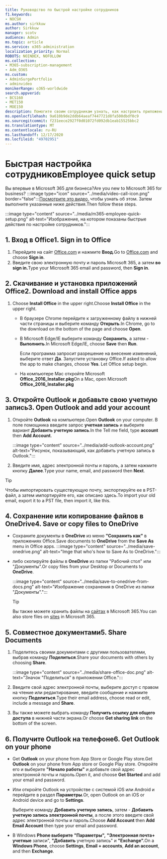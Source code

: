 ```yaml
---
title: Руководство по быстрой настройке сотрудников
f1.keywords:
- NOCSH
ms.author: sirkkuw
author: Sirkkuw
manager: scotv
audience: Admin
ms.topic: article
ms.service: o365-administration
localization_priority: Normal
ROBOTS: NOINDEX, NOFOLLOW
ms.collection:
- M365-subscription-management
- Adm_O365
ms.custom:
- AdminSurgePortfolio
- adminvideo
monikerRange: o365-worldwide
search.appverid:
- BCS160
- MET150
- MOE150
description: Помогите своим сотрудникам узнать, как настроить приложения Office, которые они получают с помощью Microsoft 365 бизнес премиум.
ms.openlocfilehash: 9a610b9de2ddb64aeaf7447721d8fa500dbdf0c9
ms.sourcegitcommit: f231eece2927f0d01072fd092db1eab15525bbc2
ms.translationtype: MT
ms.contentlocale: ru-RU
ms.lasthandoff: 12/17/2020
ms.locfileid: "49702951"
---
```

# <a name="employee-quick-setup"></a><span data-ttu-id="86c9b-103">Быстрая настройка сотрудников</span><span class="sxs-lookup"><span data-stu-id="86c9b-103">Employee quick setup</span></span>

<span data-ttu-id="86c9b-104">Вы впервые в Microsoft 365 для бизнеса?</span><span class="sxs-lookup"><span data-stu-id="86c9b-104">Are you new to Microsoft 365 for business?</span></span> :::image type="icon" source="../media/video-call-icon.png" border="false":::[Посмотрите это видео,](https://support.microsoft.com/office/d6466f0d-5d13-464a-adcb-00906ae87029) чтобы узнать об этом. <span data-ttu-id="86c9b-106">Затем выполните указанные ниже действия.</span><span class="sxs-lookup"><span data-stu-id="86c9b-106">Then follow these steps.</span></span>

:::image type="content" source="../media/m365-employee-quick-setup.png" alt-text="Изображение, на котором показаны быстрые действия по настройке сотрудников.":::

## <a name="1-sign-in-to-office"></a><span data-ttu-id="86c9b-108">1. Вход в Office</span><span class="sxs-lookup"><span data-stu-id="86c9b-108">1. Sign in to Office</span></span>

1. <span data-ttu-id="86c9b-109">Перейдите на сайт [Office.com](https://office.com) и нажмите **Вход**.</span><span class="sxs-lookup"><span data-stu-id="86c9b-109">Go to [Office.com](https://office.com) and choose **Sign in**.</span></span>
1. <span data-ttu-id="86c9b-110">Введите свою электронную почту и пароль Microsoft 365, а затем **во sign in.**</span><span class="sxs-lookup"><span data-stu-id="86c9b-110">Type your Microsoft 365 email and password, then **Sign in**.</span></span>

## <a name="2-download-and-install-office-apps"></a><span data-ttu-id="86c9b-111">2. Скачивание и установка приложений Office</span><span class="sxs-lookup"><span data-stu-id="86c9b-111">2. Download and install Office apps</span></span>

1. <span data-ttu-id="86c9b-112">Choose **Install Office** in the upper right.</span><span class="sxs-lookup"><span data-stu-id="86c9b-112">Choose **Install Office** in the upper right.</span></span>
    - <span data-ttu-id="86c9b-113">В браузере Chrome перейдите к загруженному файлу в нижней части страницы и выберите команду **Открыть**.</span><span class="sxs-lookup"><span data-stu-id="86c9b-113">In Chrome, go to the download on the bottom of the page and choose **Open**.</span></span>
    - <span data-ttu-id="86c9b-114">В Microsoft Edge/IE выберите команду **Сохранить**, а затем - **Выполнить**.</span><span class="sxs-lookup"><span data-stu-id="86c9b-114">In Microsoft Edge/IE, choose **Save** then **Run**.</span></span>
    
        <span data-ttu-id="86c9b-p102">Если программа запросит разрешение на внесение изменений, выберите ответ **Да**. Запустите установку Office.</span><span class="sxs-lookup"><span data-stu-id="86c9b-p102">If asked to allow the app to make changes, choose **Yes**. Let Office setup begin.</span></span>
    - <span data-ttu-id="86c9b-117">На компьютере Mac откройте Microsoft **Office_2016_Installer.pkg**</span><span class="sxs-lookup"><span data-stu-id="86c9b-117">On a Mac, open Microsoft **Office_2016_Installer.pkg**</span></span>

## <a name="3-open-outlook-and-add-your-account"></a><span data-ttu-id="86c9b-118">3. Откройте Outlook и добавьте свою учетную запись</span><span class="sxs-lookup"><span data-stu-id="86c9b-118">3. Open Outlook and add your account</span></span>

1. <span data-ttu-id="86c9b-119">Откройте **Outlook** на компьютере.</span><span class="sxs-lookup"><span data-stu-id="86c9b-119">Open **Outlook** on your computer.</span></span> <span data-ttu-id="86c9b-120">В поле помощника введите запрос **учетная запись** и выберите вариант **Добавить учетную запись**.</span><span class="sxs-lookup"><span data-stu-id="86c9b-120">In the Tell me field, type **account** then **Add Account**.</span></span>

    :::image type="content" source="../media/add-outlook-account.png" alt-text="Рисунок, показывающий, как добавить учетную запись в Outlook.":::

1. <span data-ttu-id="86c9b-122">Введите имя, адрес электронной почты и пароль, а затем нажмите кнопку **Далее**.</span><span class="sxs-lookup"><span data-stu-id="86c9b-122">Type your name, email, and password then **Next**.</span></span>

> [!TIP]
> <span data-ttu-id="86c9b-123">Чтобы импортировать существующую почту, экспортируйте ее в PST-файл, а затем импортируйте его, как описано здесь.</span><span class="sxs-lookup"><span data-stu-id="86c9b-123">To import your old email, export it to a PST file, then import it, like this.</span></span>

## <a name="4-save-or-copy-files-to-onedrive"></a><span data-ttu-id="86c9b-124">4. Сохранение или копирование файлов в OneDrive</span><span class="sxs-lookup"><span data-stu-id="86c9b-124">4. Save or copy files to OneDrive</span></span>

- <span data-ttu-id="86c9b-125">Сохраните документы в **OneDrive** из меню **"Сохранить как"** в приложениях Office.</span><span class="sxs-lookup"><span data-stu-id="86c9b-125">Save documents to **OneDrive** from the **Save As** menu in Office apps.</span></span>
    :::image type="content" source="../media/save-onedrive.png" alt-text="Imge that who's how to Save As to OneDrive.":::

- <span data-ttu-id="86c9b-127">либо скопируйте файлы в **OneDrive** из папки "Рабочий стол" или "Документы".</span><span class="sxs-lookup"><span data-stu-id="86c9b-127">Or copy files from your Desktop or Documents to **OneDrive**.</span></span>

    :::image type="content" source="../media/save-to-onedrive-from-docs.png" alt-text="Изображение сохранения в OneDrive из папки &quot;Документы&quot;.":::

    > [!TIP]
    > <span data-ttu-id="86c9b-129">Вы также можете хранить файлы на [сайтах](https://support.microsoft.com/office/d18d21a0-1f9f-4f6c-ac45-d52afa0a4a2e) в Microsoft 365.</span><span class="sxs-lookup"><span data-stu-id="86c9b-129">You can also store files on [sites](https://support.microsoft.com/office/d18d21a0-1f9f-4f6c-ac45-d52afa0a4a2e) in Microsoft 365.</span></span>

## <a name="5-share-documents"></a><span data-ttu-id="86c9b-130">5. Совместное документами</span><span class="sxs-lookup"><span data-stu-id="86c9b-130">5. Share Documents</span></span>

1. <span data-ttu-id="86c9b-131">Поделитесь своими документами с другими пользователями, выбрав команду **Поделиться**.</span><span class="sxs-lookup"><span data-stu-id="86c9b-131">Share your documents with others by choosing **Share**.</span></span>

    :::image type="content" source="../media/share-office-doc.png" alt-text="Значок &quot;Поделиться&quot; в приложении Office.":::

1. <span data-ttu-id="86c9b-133">Введите свой адрес электронной почты, выберите доступ с правом на чтение или редактирование, введите сообщение и нажмите кнопку **Поделиться**.</span><span class="sxs-lookup"><span data-stu-id="86c9b-133">Type their email address, choose read or edit, include a message and **Share**.</span></span>
1. <span data-ttu-id="86c9b-134">Вы также можете выбрать команду **Получить ссылку для общего доступа** в нижней части экрана.</span><span class="sxs-lookup"><span data-stu-id="86c9b-134">Or choose **Get sharing link** on the bottom of the screen.</span></span>

## <a name="6-get-outlook-on-your-phone"></a><span data-ttu-id="86c9b-135">6. Получите Outlook на телефоне</span><span class="sxs-lookup"><span data-stu-id="86c9b-135">6. Get Outlook on your phone</span></span>

- <span data-ttu-id="86c9b-136">Get **Outlook** on your phone from App Store or Google Play store.</span><span class="sxs-lookup"><span data-stu-id="86c9b-136">Get **Outlook** on your phone from App store or Google Play store.</span></span> <span data-ttu-id="86c9b-137">Откройте его и выберите **"Начало работы"** и добавьте свой адрес электронной почты и пароль.</span><span class="sxs-lookup"><span data-stu-id="86c9b-137">Open it, and choose **Get Started** and add your email and password.</span></span>
- <span data-ttu-id="86c9b-138">Или откройте Outlook на устройстве с системой iOS или Android и перейдите в раздел **Параметры**.</span><span class="sxs-lookup"><span data-stu-id="86c9b-138">Or, open Outlook on an iOS or Android device and go to **Settings**.</span></span>

    <span data-ttu-id="86c9b-139">Выберите команду **Добавить учетную запись**, затем - **Добавить учетную запись электронной почты**, а после этого введите свой адрес электронной почты и пароль.</span><span class="sxs-lookup"><span data-stu-id="86c9b-139">Choose **Add Account** then **Add Email Account** then type your email and password.</span></span>
- <span data-ttu-id="86c9b-140">В Windows **Phone выберите** **"Параметры",** **"Электронная почта+ учетные** записи", **"Добавить** учетную запись" и **"Exchange".**</span><span class="sxs-lookup"><span data-stu-id="86c9b-140">On a **Windows Phone**, choose **Settings**, **Email + accounts**, **Add an account**, and then **Exchange**.</span></span>